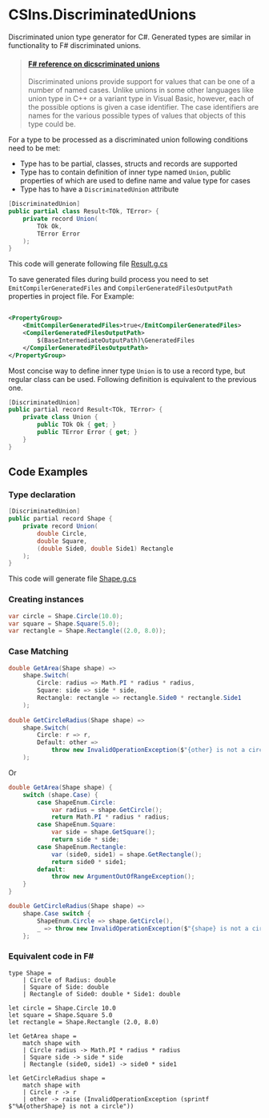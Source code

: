 # CSlns.DiscriminatedUnions

Discriminated union type generator for C#. Generated types are similar in
functionality to F# discriminated unions.

> #### [F# reference on dicscriminated unions](https://docs.microsoft.com/en-us/dotnet/fsharp/language-reference/discriminated-unions)
> Discriminated unions provide support for values that can be one of a number of
> named cases. Unlike unions in some other languages like union type in C++ or a
> variant type in Visual Basic, however, each of the possible
> options is given a case identifier. The case identifiers are names for the
> various possible types of values that objects of this type could be.

For a type to be processed as a discriminated union following conditions need to
be met:

* Type has to be partial, classes, structs and records are supported
* Type has to contain definition of inner type named `Union`, public properties
  of which are
  used to define name and value type for cases
* Type has to have a `DiscriminatedUnion` attribute

```c#
[DiscriminatedUnion]
public partial class Result<TOk, TError> {
    private record Union(
        TOk Ok,
        TError Error
    );
}
```

This code will generate following
file [Result.g.cs](./Docs/GeneratedFiles/Result.g.cs)

To save generated files during build process you need to
set `EmitCompilerGeneratedFiles` and `CompilerGeneratedFilesOutputPath`
properties in project file. For Example:

```xml

<PropertyGroup>
    <EmitCompilerGeneratedFiles>true</EmitCompilerGeneratedFiles>
    <CompilerGeneratedFilesOutputPath>
        $(BaseIntermediateOutputPath)\GeneratedFiles
    </CompilerGeneratedFilesOutputPath>
</PropertyGroup>
```

Most concise way to define inner type `Union` is to use a record type, but
regular class can be used. Following definition is equivalent to the previous
one.

```cs
[DiscriminatedUnion]
public partial record Result<TOk, TError> {
    private class Union {
        public TOk Ok { get; }
        public TError Error { get; }
    }
}
```

## Code Examples

### Type declaration

```c#
[DiscriminatedUnion]
public partial record Shape {
    private record Union(
        double Circle,
        double Square,
        (double Side0, double Side1) Rectangle
    );
}
```

This code will generate file [Shape.g.cs](./Docs/GeneratedFiles/Shape.g.cs)

### Creating instances

```c#
var circle = Shape.Circle(10.0);
var square = Shape.Square(5.0);
var rectangle = Shape.Rectangle((2.0, 8.0));
```

### Case Matching

```c#
double GetArea(Shape shape) =>
    shape.Switch(
        Circle: radius => Math.PI * radius * radius,
        Square: side => side * side,
        Rectangle: rectangle => rectangle.Side0 * rectangle.Side1
    );
    
double GetCircleRadius(Shape shape) =>
    shape.Switch(
        Circle: r => r,
        Default: other =>
            throw new InvalidOperationException($"{other} is not a circle")
    );
```

Or

```c#
double GetArea(Shape shape) {
    switch (shape.Case) {
        case ShapeEnum.Circle:
            var radius = shape.GetCircle();
            return Math.PI * radius * radius;
        case ShapeEnum.Square:
            var side = shape.GetSquare();
            return side * side;
        case ShapeEnum.Rectangle:
            var (side0, side1) = shape.GetRectangle();
            return side0 * side1;
        default:
            throw new ArgumentOutOfRangeException();
    }
}

double GetCircleRadius(Shape shape) =>
    shape.Case switch {
        ShapeEnum.Circle => shape.GetCircle(),
        _ => throw new InvalidOperationException($"{shape} is not a circle") 
    };
```

### Equivalent code in F#

```f#
type Shape =
    | Circle of Radius: double
    | Square of Side: double
    | Rectangle of Side0: double * Side1: double
    
let circle = Shape.Circle 10.0
let square = Shape.Square 5.0
let rectangle = Shape.Rectangle (2.0, 8.0)

let GetArea shape =
    match shape with
    | Circle radius -> Math.PI * radius * radius
    | Square side -> side * side
    | Rectangle (side0, side1) -> side0 * side1
    
let GetCircleRadius shape =
    match shape with
    | Circle r -> r
    | other -> raise (InvalidOperationException (sprintf $"%A{otherShape} is not a circle"))
```
